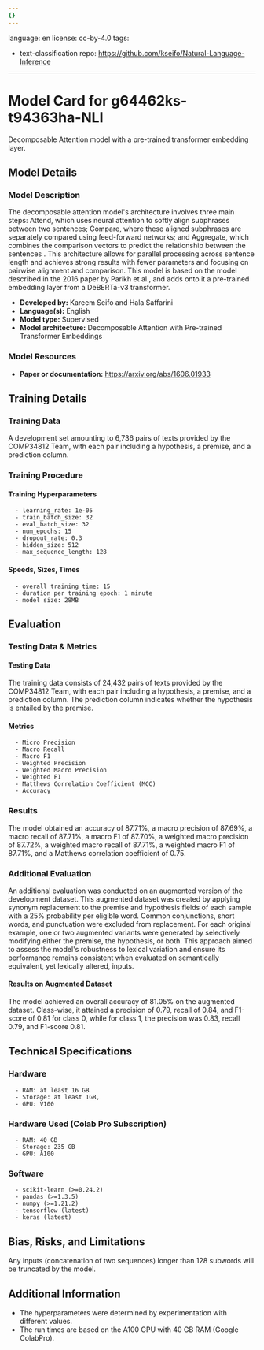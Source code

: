 ```yaml
---
{}
---
```

language: en
license: cc-by-4.0
tags:
- text-classification
repo: https://github.com/kseifo/Natural-Language-Inference

---

# Model Card for g64462ks-t94363ha-NLI

<!-- Provide a quick summary of what the model is/does. -->

Decomposable Attention model with a pre-trained transformer embedding layer.


## Model Details

### Model Description

<!-- Provide a longer summary of what this model is. -->

The decomposable attention model's architecture involves three main steps: Attend, which uses neural attention to softly align subphrases between two sentences; Compare, where these aligned subphrases are separately compared using feed-forward networks; and Aggregate, which combines the comparison vectors to predict the relationship between the sentences
. This architecture allows for parallel processing across sentence length and achieves strong results with fewer parameters and focusing on pairwise alignment and comparison. This model is based on the model described in the 2016 paper by Parikh et al., and adds onto it a pre-trained embedding layer from a DeBERTa-v3 transformer.

- **Developed by:** Kareem Seifo and Hala Saffarini
- **Language(s):** English
- **Model type:** Supervised
- **Model architecture:** Decomposable Attention with Pre-trained Transformer Embeddings

### Model Resources

<!-- Provide links where applicable. -->

- **Paper or documentation:** https://arxiv.org/abs/1606.01933

## Training Details

### Training Data

<!-- This is a short stub of information on the training data that was used, and documentation related to data pre-processing or additional filtering (if applicable). -->

A development set amounting to 6,736 pairs of texts provided by the COMP34812 Team, with each pair including a hypothesis, a premise, and a prediction column.

### Training Procedure

<!-- This relates heavily to the Technical Specifications. Content here should link to that section when it is relevant to the training procedure. -->

#### Training Hyperparameters

<!-- This is a summary of the values of hyperparameters used in training the model. -->


      - learning_rate: 1e-05
      - train_batch_size: 32
      - eval_batch_size: 32
      - num_epochs: 15
      - dropout_rate: 0.3
      - hidden_size: 512
      - max_sequence_length: 128

#### Speeds, Sizes, Times

<!-- This section provides information about how roughly how long it takes to train the model and the size of the resulting model. -->


      - overall training time: 15
      - duration per training epoch: 1 minute
      - model size: 28MB

## Evaluation

<!-- This section describes the evaluation protocols and provides the results. -->

### Testing Data & Metrics

#### Testing Data

<!-- This should describe any evaluation data used (e.g., the development/validation set provided). -->

The training data consists of 24,432 pairs of texts provided by the COMP34812 Team, with each pair including a hypothesis, a premise, and a prediction column. The prediction column indicates whether the hypothesis is entailed by the premise.

#### Metrics

<!-- These are the evaluation metrics being used. -->


      - Micro Precision
      - Macro Recall
      - Macro F1 
      - Weighted Precision
      - Weighted Macro Precision
      - Weighted F1
      - Matthews Correlation Coefficient (MCC)
      - Accuracy

### Results

The model obtained an accuracy of 87.71%, a macro precision of 87.69%, a macro recall of 87.71%, a macro F1 of 87.70%, a weighted macro precision of 87.72%, a weighted macro recall of 87.71%, a weighted macro F1 of 87.71%, and a Matthews correlation coefficient of 0.75.

### Additional Evaluation
An additional evaluation was conducted on an augmented version of the development dataset. This augmented dataset was created by applying synonym replacement to the premise and hypothesis fields of each sample with a 25% probability per eligible word. Common conjunctions, short words, and punctuation were excluded from replacement. For each original example, one or two augmented variants were generated by selectively modifying either the premise, the hypothesis, or both. This approach aimed to assess the model's robustness to lexical variation and ensure its performance remains consistent when evaluated on semantically equivalent, yet lexically altered, inputs.

#### Results on Augmented Dataset
The model achieved an overall accuracy of 81.05% on the augmented dataset. Class-wise, it attained a precision of 0.79, recall of 0.84, and F1-score of 0.81 for class 0, while for class 1, the precision was 0.83, recall 0.79, and F1-score 0.81.

## Technical Specifications

### Hardware


      - RAM: at least 16 GB
      - Storage: at least 1GB,
      - GPU: V100

### Hardware Used (Colab Pro Subscription)
      - RAM: 40 GB
      - Storage: 235 GB
      - GPU: A100

### Software


      - scikit-learn (>=0.24.2)
      - pandas (>=1.3.5)
      - numpy (>=1.21.2)
      - tensorflow (latest)
      - keras (latest)
      

## Bias, Risks, and Limitations

<!-- This section is meant to convey both technical and sociotechnical limitations. -->

Any inputs (concatenation of two sequences) longer than
      128 subwords will be truncated by the model.

## Additional Information

<!-- Any other information that would be useful for other people to know. -->
  - The hyperparameters were determined by experimentation with different values.
  - The run times are based on the A100 GPU with 40 GB RAM (Google ColabPro).
